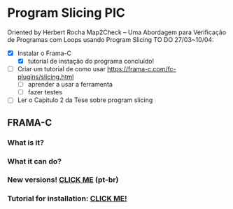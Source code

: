 # Program Slicing PIC
 Oriented by Herbert Rocha
Map2Check – Uma Abordagem para Verificação de Programas com Loops usando Program Slicing
TO DO 27/03~10/04:
- [x] Instalar o Frama-C
  - [x] tutorial de instação do programa concluído!
- [ ] Criar um tutorial de como usar https://frama-c.com/fc-plugins/slicing.html
    - [ ] aprender a usar a ferramenta
    - [ ] fazer testes
- [ ] Ler o Capitulo 2 da Tese sobre program slicing

## FRAMA-C
### What is it?
### What it can do?
### New versions! [CLICK ME](./informacoesimportantes.md) (pt-br)
### Tutorial for installation: [CLICK ME!](./TutorialPSFramaC.md)